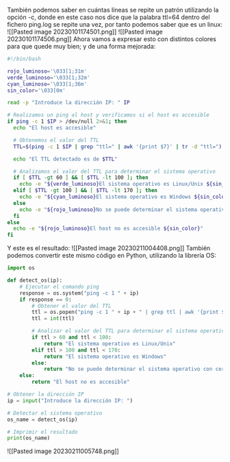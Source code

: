 También podemos saber en cuántas líneas se repite un patrón utilizando la opción -c, donde en este caso nos dice que la palabra ttl=64 dentro del fichero ping.log se repite una vez, por tanto podemos saber que es un linux:
![[Pasted image 20230101174501.png]]
![[Pasted image 20230101174506.png]]
Ahora vamos a expresar esto con distintos colores para que quede muy bien; y de una forma mejorada:
```bash
#!/bin/bash

rojo_luminoso='\033[1;31m'
verde_luminoso='\033[1;32m'
cyan_luminoso='\033[1;36m'
sin_color='\033[0m'

read -p "Introduce la dirección IP: " IP

# Realizamos un ping al host y verificamos si el host es accesible
if ping -c 1 $IP > /dev/null 2>&1; then
  echo "El host es accesible"

  # Obtenemos el valor del TTL
  TTL=$(ping -c 1 $IP | grep "ttl=" | awk '{print $7}' | tr -d "ttl=")

  echo "El TTL detectado es de $TTL"

  # Analizamos el valor del TTL para determinar el sistema operativo
  if [ $TTL -gt 60 ] && [ $TTL -lt 100 ]; then
    echo -e "${verde_luminoso}El sistema operativo es Linux/Unix ${sin_color}" #Aquí restauramos el color original.
  elif [ $TTL -gt 100 ] && [ $TTL -lt 170 ]; then
    echo -e "${cyan_luminoso}El sistema operativo es Windows ${sin_color}"
  else
    echo -e "${rojo_luminoso}No se puede determinar el sistema operativo con certeza ${sin_color}"
  fi
else
  echo -e "${rojo_luminoso}El host no es accesible ${sin_color}"
fi
```
Y este es el resultado:
![[Pasted image 20230211004408.png]]
También podemos convertir este mismo código en Python, utilizando la librería OS:
```python
import os

def detect_os(ip):
    # Ejecutar el comando ping
    response = os.system("ping -c 1 " + ip)
    if response == 0:
        # Obtener el valor del TTL
        ttl = os.popen("ping -c 1 " + ip + " | grep ttl | awk '{print $7}' | tr -d 'ttl='").read()
        ttl = int(ttl)

        # Analizar el valor del TTL para determinar el sistema operativo
        if ttl > 60 and ttl < 100:
            return "El sistema operativo es Linux/Unix"
        elif ttl > 100 and ttl < 170:
            return "El sistema operativo es Windows"
        else:
            return "No se puede determinar el sistema operativo con certeza"
    else:
        return "El host no es accesible"

# Obtener la dirección IP
ip = input("Introduce la dirección IP: ")

# Detectar el sistema operativo
os_name = detect_os(ip)

# Imprimir el resultado
print(os_name)
```
![[Pasted image 20230211005748.png]]